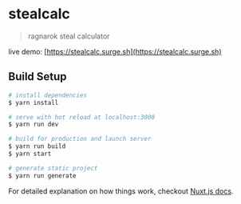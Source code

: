 # stealcalc

> ragnarok steal calculator

live demo: [https://stealcalc.surge.sh](https://stealcalc.surge.sh)

## Build Setup

``` bash
# install dependencies
$ yarn install

# serve with hot reload at localhost:3000
$ yarn run dev

# build for production and launch server
$ yarn run build
$ yarn start

# generate static project
$ yarn run generate
```

For detailed explanation on how things work, checkout [Nuxt.js docs](https://nuxtjs.org).
